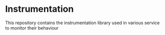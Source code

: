 # Instrumentation

This repository contains the instrumentation library used in various service to monitor their behaviour
